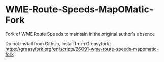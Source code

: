 # WME-Route-Speeds-MapOMatic-Fork
Fork of WME Route Speeds to maintain in the original author's absence

Do not install from Github, install from Greasyfork: https://greasyfork.org/en/scripts/26091-wme-route-speeds-mapomatic-fork
